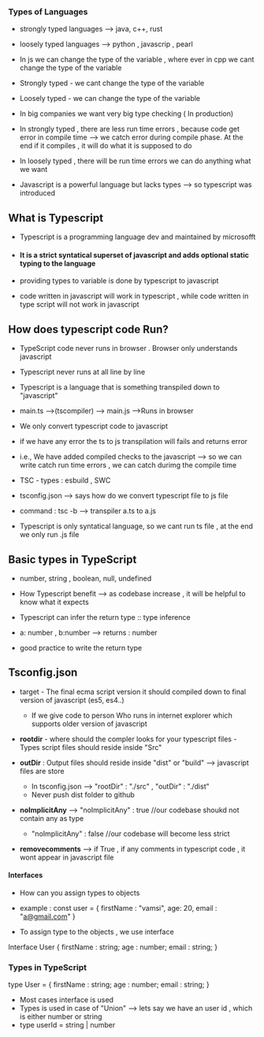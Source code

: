 ### Types of Languages

- strongly typed languages --> java, c++, rust
- loosely typed languages --> python , javascrip , pearl
- In js we can change the type of the variable , where ever in cpp we cant change the type of the variable

- Strongly typed - we cant change the type of the variable
- Loosely typed - we can change the type of the variable

- In big companies we want very big type checking ( In production)
- In strongly typed , there are less run time errors , because code get error in compile time --> we catch error during compile phase. At the end if it compiles , it will do what it is supposed to do
- In loosely typed , there will be run time errors we can do anything what we want

- Javascript is a powerful language but lacks types --> so typescript was introduced

## What is Typescript

- Typescript is a programming language dev and maintained by microsofft
- #### It is a strict syntatical superset of javascript and adds optional static typing to the language
- providing types to variable is done by typescript to javascript

- code written in javascript will work in typescript , while code written in type script will not work in javascript

## How does typescript code Run?

- TypeScript code never runs in browser . Browser only understands javascript
- Typescript never runs at all line by line
- Typescript is a language that is something transpiled down to "javascript"

- main.ts -->(tscompiler) --> main.js -->Runs in browser
- We only convert typescript code to javascript
- if we have any error the ts to js transpilation will fails and returns error
- i.e., We have added compiled checks to the javascript --> so we can write catch run time errors , we can catch durimg the compile time
- TSC - types : esbuild , SWC

- tsconfig.json --> says how do we convert typescript file to js file

- command : tsc -b --> transpiler a.ts to a.js

- Typescript is only syntatical language, so we cant run ts file , at the end we only run .js file

## Basic types in TypeScript

- number, string , boolean, null, undefined
- How Typescript benefit --> as codebase increase , it will be helpful to know what it expects

- Typescript can infer the return type :: type inference
- a: number , b:number --> returns : number
- good practice to write the return type

## Tsconfig.json

- target - The final ecma script version it should compiled down to final version of javascript (es5, es4..)

  - If we give code to person Who runs in internet explorer which supports older version of javascript

- **rootdir** - where should the compler looks for your typescript files - Types script files should reside inside "Src"

- **outDir** : Output files should reside inside "dist" or "build" --> javascript files are store
  - In tsconfig.json --> "rootDir" : "./src" , "outDir" : "./dist"
  - Never push dist folder to github
- **noImplicitAny** --> "noImplicitAny" : true //our codebase shoukd not contain any as type
  - "noImplicitAny" : false //our codebase will become less strict
- **removecomments** --> if True , if any comments in typescript code , it wont appear in javascript file


#### Interfaces 

- How can you assign types to objects
- example : 
const user = {
    firstName : "vamsi",
    age: 20,
    email : "a@gmail.com"
}

- To assign type to the objects , we use interface 

Interface User {
    firstName : string;
    age       : number;
    email     : string;
}


### Types in TypeScript

type User = {
    firstName : string;
    age       : number;
    email     : string;
}


- Most cases interface is used
- Types is used in case of "Union" --> lets say we have an user id , which is either number or string 
- type userId = string | number